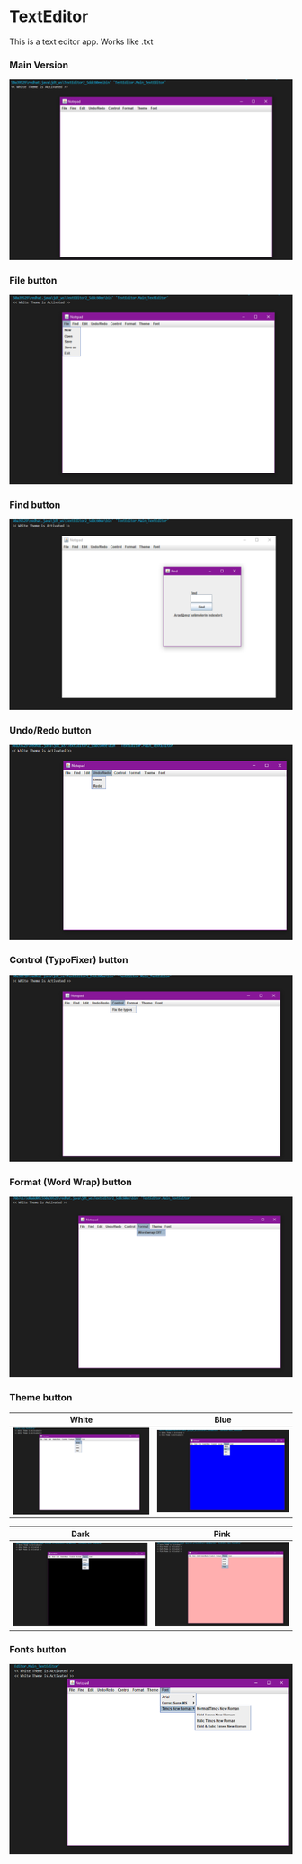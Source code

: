 # TextEditor
 This is a text editor app. Works like .txt

###  Main Version

![](./TextEditor/Screenshots/Main.png) 


###  File button

![](./TextEditor/Screenshots/File.png) 


###  Find button

![](./TextEditor/Screenshots/Find.png) 


###  Undo/Redo button

![](./TextEditor/Screenshots/Undo-Redo.png) 


###  Control (TypoFixer) button

![](./TextEditor/Screenshots/Control-TypoFixer.png) 


###  Format (Word Wrap) button

![](./TextEditor/Screenshots/Format-word-wrap.png) 


###  Theme button


| White						     | Blue                                           |
| -------------------------------------------------- | ---------------------------------------------- |
| ![](./TextEditor/Screenshots/Theme-White.png)      | ![](./TextEditor/Screenshots/Theme-Blue.png)   |

| Dark                                               | Pink                                           |
| -------------------------------------------------- | ---------------------------------------------- |
| ![](./TextEditor/Screenshots/Theme-Dark.png)       | ![](./TextEditor/Screenshots/Theme-Pink.png)   |


###  Fonts button

![](./TextEditor/Screenshots/Fonts.png) 

